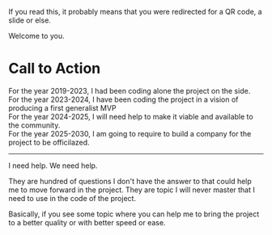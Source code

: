 If you read this, it probably means that you were redirected for a QR code, a slide or else.  

Welcome to you.  

# Call to Action
  
For the year 2019-2023, I had been coding alone the project on the side.   
For the year 2023-2024, I have been coding the project in a vision of producing a first generalist MVP  
For the year 2024-2025, I will need help to make it viable and available to the community.  
For the year 2025-2030, I am going to require to build a company for the project to be officilazed.   


-----------------------------------------


I need help.
We need help.

They are hundred of questions I don't have the answer to that could help me to move forward in the project.
They are topic I will never master that I need to use in the code of the project.


Basically, if you see some topic where you can help me to bring the project to a better quality or with better speed or ease.



